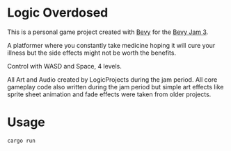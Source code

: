 # Logic Overdosed

This is a personal game project created with [Bevy](https://bevyengine.org/) for the [Bevy Jam 3](https://itch.io/jam/bevy-jam-3).

A platformer where you constantly take medicine hoping it will cure your illness but the side effects might not be worth the benefits.

Control with WASD and Space, 4 levels.

All Art and Audio created by LogicProjects during the jam period.  All core gameplay code also written during the jam period but simple art effects like sprite sheet animation and fade effects were taken from older projects.

# Usage

```
cargo run
```